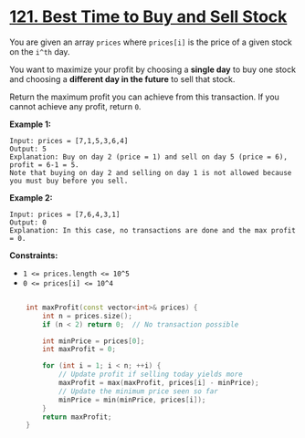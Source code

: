 # [121. Best Time to Buy and Sell Stock](https://leetcode.com/problems/best-time-to-buy-and-sell-stock/description/)

You are given an array <code>prices</code> where <code>prices[i]</code> is the price of a given stock on the <code>i^th</code> day.

You want to maximize your profit by choosing a **single day**  to buy one stock and choosing a **different day in the future**  to sell that stock.

Return the maximum profit you can achieve from this transaction. If you cannot achieve any profit, return <code>0</code>.

**Example 1:** 

```
Input: prices = [7,1,5,3,6,4]
Output: 5
Explanation: Buy on day 2 (price = 1) and sell on day 5 (price = 6), profit = 6-1 = 5.
Note that buying on day 2 and selling on day 1 is not allowed because you must buy before you sell.
```

**Example 2:** 

```
Input: prices = [7,6,4,3,1]
Output: 0
Explanation: In this case, no transactions are done and the max profit = 0.
```

**Constraints:** 

- <code>1 <= prices.length <= 10^5</code>
- <code>0 <= prices[i] <= 10^4</code>



```cpp

    int maxProfit(const vector<int>& prices) {
        int n = prices.size();
        if (n < 2) return 0;  // No transaction possible

        int minPrice = prices[0];
        int maxProfit = 0;

        for (int i = 1; i < n; ++i) {
            // Update profit if selling today yields more
            maxProfit = max(maxProfit, prices[i] - minPrice);
            // Update the minimum price seen so far
            minPrice = min(minPrice, prices[i]);
        }
        return maxProfit;
    }

```




